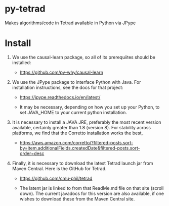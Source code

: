 # py-tetrad
Makes algorithms/code in Tetrad available in Python via JPype

# Install

1. We use the causal-learn package, so all of its prerequiites should be installed:

    * https://github.com/py-why/causal-learn

1. We use the JPype package to interface Python with Java. For installation instructions, see the docs for that project:

    * https://jpype.readthedocs.io/en/latest/

    * It may be necessary, depending on how you set up your Python, to set JAVA_HOME to your current python installation.

1. It is necessary to install a JAVA JRE, preferably the most recent version available, certainly greater than 1.8 (version 8). For stability across platforms, we find that the  Corretto installation works the best, 

    * https://aws.amazon.com/corretto/?filtered-posts.sort-by=item.additionalFields.createdDate&filtered-posts.sort-order=desc

1. Finally, it is necessary to download the latest Tetrad launch jar from Maven Central. Here is the GitHub for Tetrad.

    * https://github.com/cmu-phil/tetrad

    * The latent jar is linked to from that ReadMe.md file on that site (scroll down). The current javadocs for this version are also available, if one wishes to download these from the Maven Central site.
